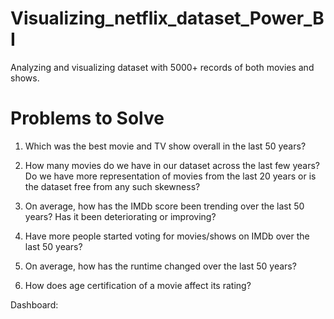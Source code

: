 # Visualizing_netflix_dataset_Power_BI
 Analyzing and visualizing dataset with 5000+ records of both movies and shows.
 
# Problems to Solve

1. Which was the best movie and TV show overall in the last 50 years?

2. How many movies do we have in our dataset across the last few years? Do we have more representation of movies from the last 20 years or is the dataset free from any such skewness?

3. On average, how has the IMDb score been trending over the last 50 years? Has it been deteriorating or improving?

4. Have more people started voting for movies/shows on IMDb over the last 50 years?

5. On average, how has the runtime changed over the last 50 years?

6. How does age certification of a movie affect its rating?

Dashboard: 


